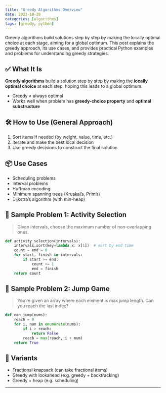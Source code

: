 ```yaml
---
title: "Greedy Algorithms Overview"
date: 2023-10-20
categories: [algorithms]
tags: [greedy, python]
---
```


Greedy algorithms build solutions step by step by making the locally optimal choice at each stage, aiming for a global optimum. This post explains the greedy approach, its use cases, and provides practical Python examples and problems for understanding greedy strategies.

## ✅ What It Is

**Greedy algorithms** build a solution step by step by making the **locally optimal choice** at each step, hoping this leads to a global optimum.

- Greedy ≠ always optimal
- Works well when problem has **greedy-choice property** and **optimal substructure**

## 🛠️ How to Use (General Approach)

1. Sort items if needed (by weight, value, time, etc.)
2. Iterate and make the best local decision
3. Use greedy decisions to construct the final solution

## 📦 Use Cases

- Scheduling problems
- Interval problems
- Huffman encoding
- Minimum spanning trees (Kruskal’s, Prim’s)
- Dijkstra’s algorithm (with min-heap)

## 📘 Sample Problem 1: Activity Selection

> Given intervals, choose the maximum number of non-overlapping ones.

```python
def activity_selection(intervals):
    intervals.sort(key=lambda x: x[1])  # sort by end time
    count = end = 0
    for start, finish in intervals:
        if start >= end:
            count += 1
            end = finish
    return count
```

## 📘 Sample Problem 2: Jump Game

> You’re given an array where each element is max jump length. Can you reach the last index?

```python
def can_jump(nums):
    reach = 0
    for i, num in enumerate(nums):
        if i > reach:
            return False
        reach = max(reach, i + num)
    return True
```

## 🔁 Variants

- Fractional knapsack (can take fractional items)
- Greedy with lookahead (e.g. greedy + backtracking)
- Greedy + heap (e.g. scheduling)

---

